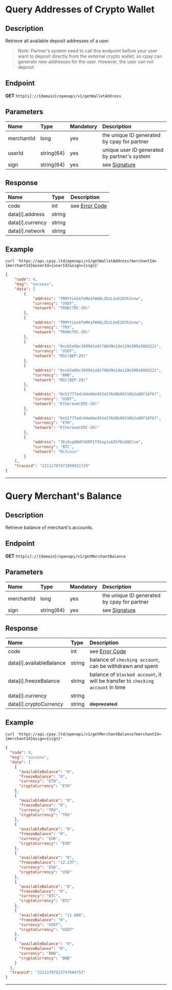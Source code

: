 # Query Addresses of Crypto Wallet

## Description
Retrieve all available deposit addresses of a user.

> Note: 
> Partner's system need to call this endpoint 
> before your user want to deposit directly from the external crypto wallet, 
> so cpay can generate new addresses for the user. 
> However, the user can not deposit.

## Endpoint
**GET** `http[s]://{domain}/openapi/v1/getWalletAddress`

## Parameters

| Name | Type | Mandatory | Description |
| :---- | :---- | :---- | :---- |
| merchantId | long | yes | the unique ID generated by cpay for partner |
| userId | string(64) | yes | unique user ID generated by partner's system |
| sign | string(64) | yes | see [Signature](https://github.com/cpayfinance/document/blob/main/rest-api-reference/api-signature.md) |

## Response

| Name | Type | Description |
| :---- | :---- | :---- |
| code | int | see [Error Code](https://github.com/cpayfinance/document/blob/main/rest-api-reference/api-enum.md#error-code) |
| data[i].address | string |  |
| data[i].currency | string |  |
| data[i].network | string |  |

## Example

```shell
curl 'https://api.cpay.ltd/openapi/v1/getWalletAddress?merchantId={merchantId}&userId={userId}&sign={sign}'
```

```json
{
    "code": 0,
    "msg": "success",
    "data": [
        {
            "address": "TRMYtLHzmTeMm1FW86LZh2LGnE2D7kJnnw",
            "currency": "USDT",
            "network": "TRON(TRC-20)"
        },
        {
            "address": "TRMYtLHzmTeMm1FW86LZh2LGnE2D7kJnnw",
            "currency": "TRX",
            "network": "TRON(TRC-20)"
        },
        {
            "address": "0xcb5e6bc3699d1a92f80d9e1de129e500a58b5221",
            "currency": "USDT",
            "network": "BSC(BEP-20)"
        },
        {
            "address": "0xcb5e6bc3699d1a92f80d9e1de129e500a58b5221",
            "currency": "BNB",
            "network": "BSC(BEP-20)"
        },
        {
            "address": "0x51777edc64e66e953a576d8b90310b2a80f18f67",
            "currency": "USDT",
            "network": "Ethereum(ERC-20)"
        },
        {
            "address": "0x51777edc64e66e953a576d8b90310b2a80f18f67",
            "currency": "ETH",
            "network": "Ethereum(ERC-20)"
        },
        {
            "address": "3Dj8spQNdFUXRP1T91egJx8ZhfDc6QECsa",
            "currency": "BTC",
            "network": "Bitcoin"
        }
    ],
    "traceid": "221117074719X9921729"
}
```
---

# Query Merchant's Balance

## Description
Retrieve balance of merchant's accounts.

## Endpoint
**GET** `http[s]://{domain}/openapi/v1/getMerchantBalance`

## Parameters

| Name | Type | Mandatory | Description |
| :---- | :---- | :---- | :---- |
| merchantId | long | yes | the unique ID generated by cpay for partner |
| sign | string(64) | yes | see [Signature](https://github.com/cpayfinance/document/blob/main/rest-api-reference/api-signature.md) |

## Response

| Name | Type | Description |
| :---- | :---- | :---- |
| code | int | see [Error Code](https://github.com/cpayfinance/document/blob/main/rest-api-reference/api-enum.md#error-code) |
| data[i].availableBalance | string | balance of `checking account`, can be withdrawn and spent |
| data[i].freezeBalance | string | balance of `blocked account`, it will be transfer to `checking account` in time |
| data[i].currency | string |  |
| data[i].cryptoCurrency | string | ~~deprecated~~ |

## Example

```shell
curl 'https://api.cpay.ltd/openapi/v1/getMerchantBalance?merchantId={merchantId}&sign={sign}'
```

```json
{
  "code": 0,
  "msg": "success",
  "data": [
    {
      "availableBalance": "0",
      "freezeBalance": "0",
      "currency": "ETH",
      "cryptoCurrency": "ETH"
    },
    {
      "availableBalance": "0",
      "freezeBalance": "0",
      "currency": "TRX",
      "cryptoCurrency": "TRX"
    },
    {
      "availableBalance": "0",
      "freezeBalance": "0",
      "currency": "EUR",
      "cryptoCurrency": "EUR"
    },
    {
      "availableBalance": "0",
      "freezeBalance": "12.237",
      "currency": "USD",
      "cryptoCurrency": "USD"
    },
    {
      "availableBalance": "0",
      "freezeBalance": "0",
      "currency": "BTC",
      "cryptoCurrency": "BTC"
    },
    {
      "availableBalance": "11.008",
      "freezeBalance": "0",
      "currency": "USDT",
      "cryptoCurrency": "USDT"
    },
    {
      "availableBalance": "0",
      "freezeBalance": "0",
      "currency": "BNB",
      "cryptoCurrency": "BNB"
    }
  ],
  "traceid": "221117075237X7604753"
}
```
---
